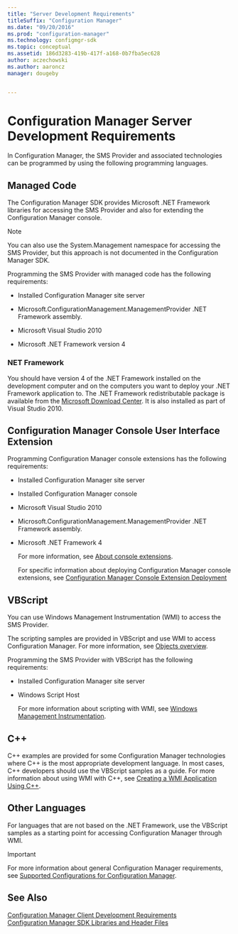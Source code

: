 ```yaml
---
title: "Server Development Requirements"
titleSuffix: "Configuration Manager"
ms.date: "09/20/2016"
ms.prod: "configuration-manager"
ms.technology: configmgr-sdk
ms.topic: conceptual
ms.assetid: 186d3283-419b-417f-a168-0b7fba5ec628
author: aczechowski
ms.author: aaroncz
manager: dougeby


---
```

# Configuration Manager Server Development Requirements
In Configuration Manager, the SMS Provider and associated technologies can be programmed by using the following programming languages.  

## Managed Code  
 The Configuration Manager SDK provides Microsoft .NET Framework libraries for accessing the SMS Provider and also for extending the Configuration Manager console.  

> [!NOTE]
>  You can also use the System.Management namespace for accessing the SMS Provider, but this approach is not documented in the Configuration Manager SDK.  

 Programming the SMS Provider with managed code has the following requirements:  

-   Installed Configuration Manager site server  

-   Microsoft.ConfigurationManagement.ManagementProvider .NET Framework assembly.  

-   Microsoft Visual Studio 2010  

-   Microsoft .NET Framework version 4  

### NET Framework  
 You should have version 4 of the .NET Framework installed on the development computer and on the computers you want to deploy your .NET Framework application to. The .NET Framework redistributable package is available from the [Microsoft Download Center](https://go.microsoft.com/fwlink/?LinkID=276779). It is also installed as part of Visual Studio 2010.  

## Configuration Manager Console User Interface Extension  
 Programming Configuration Manager console extensions has the following requirements:  

- Installed Configuration Manager site server  

- Installed Configuration Manager console  

- Microsoft Visual Studio 2010  

- Microsoft.ConfigurationManagement.ManagementProvider .NET Framework assembly.  

- Microsoft .NET Framework 4  

  For more information, see [About console extensions](/sccm/develop/core/servers/console/about-configuration-manager-console-extension).  

  For specific information about deploying Configuration Manager console extensions, see [Configuration Manager Console Extension Deployment](../../../develop/core/servers/console/console-extension-deployment.md)  

## VBScript  
 You can use Windows Management Instrumentation (WMI) to access the SMS Provider.  

 The scripting samples are provided in VBScript and use WMI to access Configuration Manager. For more information, see [Objects overview](/sccm/develop/core/understand/configuration-manager-objects-overview).  

 Programming the SMS Provider with VBScript has the following requirements:  

- Installed Configuration Manager site server  

- Windows Script Host  

  For more information about scripting with WMI, see [Windows Management Instrumentation](https://go.microsoft.com/fwlink/?LinkID=276770).  

## C++  
 C++ examples are provided for some Configuration Manager technologies where C++ is the most appropriate development language. In most cases, C++ developers should use the VBScript samples as a guide. For more information about using WMI with C++, see [Creating a WMI Application Using C++](https://go.microsoft.com/fwlink/?LinkId=276780).  

## Other Languages  
 For languages that are not based on the .NET Framework, use the VBScript samples as a starting point for accessing Configuration Manager through WMI.  

> [!IMPORTANT]
>  For more information about general Configuration Manager requirements, see [Supported Configurations for Configuration Manager](https://go.microsoft.com/fwlink/?LinkId=276781).  

## See Also  
 [Configuration Manager Client Development Requirements](../../../develop/core/reqs/client-development-requirements.md)   
 [Configuration Manager SDK Libraries and Header Files](../../../develop/core/reqs/configuration-manager-sdk-libraries-and-header-files.md)

